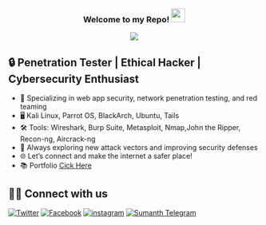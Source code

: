 <h3 align="center">
  Welcome to my Repo!
  <img src="https://media.giphy.com/media/hvRJCLFzcasrR4ia7z/giphy.gif" width="28">
</h3>

<!-- Typing SVG (WIP by DenverCoder1) - repo coming soon! -->
<p align="center">
  <img src="https://readme-typing-svg.herokuapp.com/?lines=Hiii%20I'm%20Sumanth+;Pentester+and+Ethical-Hacker+;&center=true&width=400&height=50">
</p>

## 🔒 **Penetration Tester | Ethical Hacker | Cybersecurity Enthusiast**
* 🚀 Specializing in web app security, network penetration testing, and red teaming
* 🖥️ Kali Linux, Parrot OS, BlackArch, Ubuntu, Tails
* 🛠️ Tools: Wireshark, Burp Suite, Metasploit, Nmap,John the Ripper, Recon-ng, Aircrack-ng
* 🔑 Always exploring new attack vectors and improving security defenses
* 🌐 Let’s connect and make the internet a safer place!  
* 📚 Portfolio [Cick Here](https://sumansam312.github.io/Portfolio/)


## 🙋‍♂️ Connect with us

<!-- Badges template - https://github.com/badges/shields -->
<p align="center">
  
  <a href="https://twitter.com/Suman_s_a_m"><img alt="Twitter" title="Twitter" src="https://img.shields.io/badge/-Twitter-1DA1F2?style=for-the-badge&logo=twitter&logoColor=white"/></a>
  <a href="https://www.facebook.com/sumanth.sumu.3154"><img alt="Facebook" title="Skill Disk Facebook Page" src="https://img.shields.io/badge/-facebook-3835D3?style=for-the-badge&logo=facebook&logoColor=white"/></a>
  <a href="https://www.instagram.com/suman_s_a_m/"><img alt="instagram" title="Free gifts for you" src="https://img.shields.io/badge/-Instagram-dd2a7b?style=for-the-badge&logo=instagram&logoColor=white"/></a>
  <a href="https://t.me/Suman_s_a_m"><img alt="Sumanth Telegram" title="Telegram Channel" src="https://img.shields.io/badge/-Telegram-0000ff.svg?style=for-the-badge&logo=telegram&logoColor=white"/></a>
</p>
